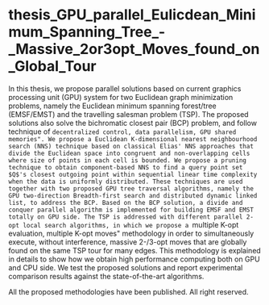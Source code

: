 # thesis_GPU_parallel_Eulicdean_Minimum_Spanning_Tree_-_Massive_2or3opt_Moves_found_on_Global_Tour
In this thesis, we propose parallel solutions based on current graphics processing unit (GPU) system for two Euclidean graph minimization problems, namely the Euclidean minimum spanning forest/tree (EMSF/EMST) and the travelling salesman problem (TSP). The proposed solutions also solve the bichromatic closest pair (BCP) problem, and follow technique of ``decentralized control, data parallelism, GPU shared memories". We propose a Euclidean K-dimensional nearest neighbourhood search (NNS) technique based on classical Elias' NNS approaches that divide the Euclidean space into congruent and non-overlapping cells where size of points in each cell is bounded. We propose a pruning technique to obtain component-based NNS to find a query point set $Q$'s closest outgoing point within sequential linear time complexity when the data is uniformly distributed. These techniques are used together with two proposed GPU tree traversal algorithms, namely the GPU two-direction Breadth-first search and distributed dynamic linked list, to address the BCP. Based on the BCP solution, a divide and conquer parallel algorithm is implemented for building EMSF and EMST totally on GPU side. The TSP is addressed with different parallel 2-opt local search algorithms, in which we propose a ``multiple K-opt evaluation, multiple K-opt moves" methodology in order to simultaneously execute, without interference, massive 2-/3-opt moves that are globally found on the same TSP tour for many edges. This methodology is explained in details to show how we obtain high performance computing both on GPU and CPU side. We test the proposed solutions and report experimental comparison results against the state-of-the-art algorithms.


All the proposed methodologies have been published. All right reserved.
